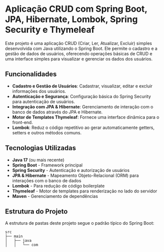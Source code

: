 # Aplicação CRUD com Spring Boot, JPA, Hibernate, Lombok, Spring Security e Thymeleaf

Este projeto é uma aplicação CRUD (Criar, Ler, Atualizar, Excluir) simples desenvolvida com Java utilizando o Spring Boot. Ele permite o cadastro e a gestão de dados de usuários, oferecendo operações básicas de CRUD e uma interface simples para visualizar e gerenciar os dados dos usuários.

## Funcionalidades

- **Cadastro e Gestão de Usuários**: Cadastrar, visualizar, editar e excluir informações dos usuários.
- **Autenticação e Segurança**: Configuração básica do Spring Security para autenticação de usuários.
- **Integração com JPA & Hibernate**: Gerenciamento de interação com o banco de dados através do JPA e Hibernate.
- **Motor de Templates Thymeleaf**: Fornece uma interface dinâmica para o front-end.
- **Lombok**: Reduz o código repetitivo ao gerar automaticamente getters, setters e outros métodos comuns.

## Tecnologias Utilizadas

- **Java 17** (ou mais recente)
- **Spring Boot** - Framework principal
- **Spring Security** - Autenticação e autorização de usuários
- **JPA & Hibernate** - Mapeamento Objeto-Relacional (ORM) para interações com o banco de dados
- **Lombok** - Para redução de código boilerplate
- **Thymeleaf** - Motor de templates para renderização no lado do servidor
- **Maven** - Gerenciamento de dependências

## Estrutura do Projeto

A estrutura de pastas deste projeto segue o padrão típico do Spring Boot:

```plaintext
src
├── main
│   ├── java
│   │   └── com
